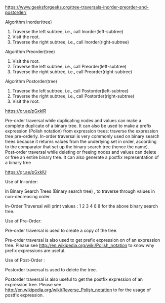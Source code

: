 https://www.geeksforgeeks.org/tree-traversals-inorder-preorder-and-postorder/

Algorithm Inorder(tree)
   1. Traverse the left subtree, i.e., call Inorder(left-subtree)
   2. Visit the root.
   3. Traverse the right subtree, i.e., call Inorder(right-subtree)
   
 Algorithm Preorder(tree)
   1. Visit the root.
   2. Traverse the left subtree, i.e., call Preorder(left-subtree)
   3. Traverse the right subtree, i.e., call Preorder(right-subtree) 

Algorithm Postorder(tree)
   1. Traverse the left subtree, i.e., call Postorder(left-subtree)
   2. Traverse the right subtree, i.e., call Postorder(right-subtree)
   3. Visit the root.

https://qr.ae/pGxklR

Pre-order traversal while duplicating nodes and values can make a complete duplicate of a binary tree. It can also be used to make a prefix expression (Polish notation) from expression trees: traverse the expression tree pre-orderly.
In-order traversal is very commonly used on binary search trees because it returns values from the underlying set in order, according to the comparator that set up the binary search tree (hence the name).
Post-order traversal while deleting or freeing nodes and values can delete or free an entire binary tree. It can also generate a postfix representation of a binary tree

https://qr.ae/pGxklU

Use of In-order:

In Binary Search Trees (Binary search tree) , to traverse through values in non-decreasing order.


In-Order Traversal will print values : 1 2 3 4 6 8 for the above binary search tree.

Use of Pre-Order:

Pre-order traversal is used to create a copy of the tree.

Pre-order traversal is also used to get prefix expression on of an expression tree. Please see http://en.wikipedia.org/wiki/Polish_notation to know why prefix expressions are useful.


Use of Post-Order :

Postorder traversal is used to delete the tree.

Postorder traversal is also useful to get the postfix expression of an expression tree. Please see http://en.wikipedia.org/wiki/Reverse_Polish_notation to for the usage of postfix expression.
